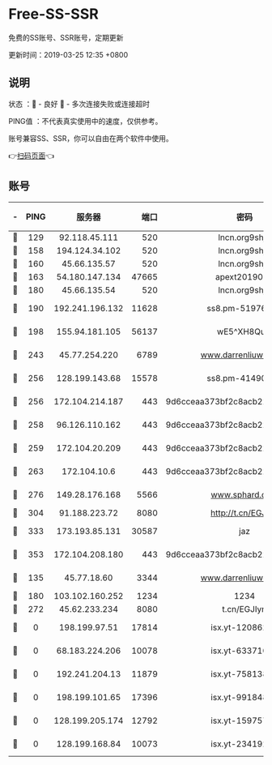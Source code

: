 # Free-SS-SSR

免费的SS账号、SSR账号，定期更新

更新时间：2019-03-25 12:35 +0800

## 说明

状态     ：🙂 - 良好 🙁 - 多次连接失败或连接超时

PING值   ：不代表真实使用中的速度，仅供参考。

账号兼容SS、SSR，你可以自由在两个软件中使用。

👉[扫码页面](https://liesauer.github.io/Free-SS-SSR/)👈

## 账号

|-|PING|服务器|端口|密码|加密方式|区域|
|:----:|:----:|:-----:|-----:|:----:|:----:|:----:|
|🙂|129|92.118.45.111|520|lncn.org9shj2|rc4|GR|
|🙂|158|194.124.34.102|520|lncn.org9shj2|rc4|JP|
|🙂|160|45.66.135.57|520|lncn.org9shj2|rc4|US|
|🙂|163|54.180.147.134|47665|apext2019001|chacha20|KR|
|🙂|180|45.66.135.54|520|lncn.org9shj2|rc4|US|
|🙂|190|192.241.196.132|11628|ss8.pm-51976086|aes-256-cfb|US|
|🙂|198|155.94.181.105|56137|wE5^XH8Quw|aes-256-cfb|US|
|🙂|243|45.77.254.220|6789|www.darrenliuwei.com|aes-256-cfb|SG|
|🙂|256|128.199.143.68|15578|ss8.pm-41490223|aes-256-cfb|SG|
|🙂|256|172.104.214.187|443|9d6cceaa373bf2c8acb22e60b6a58be6|aes-256-cfb|US|
|🙂|258|96.126.110.162|443|9d6cceaa373bf2c8acb22e60b6a58be6|aes-256-cfb|US|
|🙂|259|172.104.20.209|443|9d6cceaa373bf2c8acb22e60b6a58be6|aes-256-cfb|US|
|🙂|263|172.104.10.6|443|9d6cceaa373bf2c8acb22e60b6a58be6|aes-256-cfb|US|
|🙂|276|149.28.176.168|5566|www.sphard.com|aes-256-cfb|AU|
|🙂|304|91.188.223.72|8080|http://t.cn/EGJIyrl|rc4-md5|RU|
|🙂|333|173.193.85.131|30587|jaz|aes-256-cfb|US|
|🙂|353|172.104.208.180|443|9d6cceaa373bf2c8acb22e60b6a58be6|aes-256-cfb|US|
|🙂|135|45.77.18.60|3344|www.darrenliuwei.com|aes-256-cfb|JP|
|🙂|180|103.102.160.252|1234|1234|rc4-md5|JP|
|🙂|272|45.62.233.234|8080|t.cn/EGJIyrl|rc4-md5|CA|
|🙁|0|198.199.97.51|17814|isx.yt-12086215|aes-256-cfb|US|
|🙁|0|68.183.224.206|10078|isx.yt-63371091|aes-256-cfb|SG|
|🙁|0|192.241.204.13|11879|isx.yt-75813840|aes-256-cfb|US|
|🙁|0|198.199.101.65|17396|isx.yt-99184833|aes-256-cfb|US|
|🙁|0|128.199.205.174|12792|isx.yt-15975702|aes-256-cfb|SG|
|🙁|0|128.199.168.84|10073|isx.yt-23419298|aes-256-cfb|SG|
